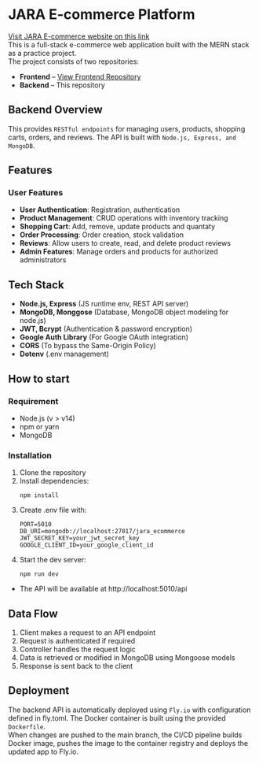 # JARA E-commerce Platform

[Visit JARA E-commerce website on this link](https://ecommerce-fe-4gm.pages.dev)  
This is a full-stack e-commerce web application built with the MERN stack as a practice project.  
The project consists of two repositories:

- **Frontend** – [View Frontend Repository](https://github.com/jeannjang/jara-ecommerce-fe)
- **Backend** – This repository

## Backend Overview

This provides `RESTful endpoints` for managing users, products, shopping carts, orders, and reviews. The API is built with `Node.js, Express, and MongoDB`.

## Features

### User Features

- **User Authentication**: Registration, authentication
- **Product Management**: CRUD operations with inventory tracking
- **Shopping Cart**: Add, remove, update products and quantaty
- **Order Processing**: Order creation, stock validation
- **Reviews**: Allow users to create, read, and delete product reviews
- **Admin Features**: Manage orders and products for authorized administrators

## Tech Stack

- **Node.js, Express** (JS runtime env, REST API server)
- **MongoDB, Monggose** (Database, MongoDB object modeling for node.js)
- **JWT, Bcrypt** (Authentication & password encryption)
- **Google Auth Library** (For Google OAuth integration)
- **CORS** (To bypass the Same-Origin Policy)
- **Dotenv** (.env management)

## How to start

### Requirement

- Node.js (v > v14)
- npm or yarn
- MongoDB

### Installation

1. Clone the repository
2. Install dependencies:
   ```
   npm install
   ```
3. Create .env file with:
   ```
   PORT=5010
   DB_URI=mongodb://localhost:27017/jara_ecommerce
   JWT_SECRET_KEY=your_jwt_secret_key
   GOOGLE_CLIENT_ID=your_google_client_id
   ```
4. Start the dev server:
   ```
   npm run dev
   ```

- The API will be available at http://localhost:5010/api

## Data Flow

1. Client makes a request to an API endpoint
2. Request is authenticated if required
3. Controller handles the request logic
4. Data is retrieved or modified in MongoDB using Mongoose models
5. Response is sent back to the client

## Deployment

The backend API is automatically deployed using `Fly.io` with configuration defined in fly.toml. The Docker container is built using the provided `Dockerfile`.  
When changes are pushed to the main branch, the CI/CD pipeline builds Docker image, pushes the image to the container registry and deploys the updated app to Fly.io.
